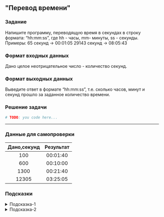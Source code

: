 ## "Перевод времени"

### Задание

Напишите программу, переводящую время в секундах в строку формата: “hh:mm:ss”,
где hh - часы, mm- минуты, ss - секунды.
Примеры:
65 секунд → 00:01:05
29143 секунд → 08:05:43

### Формат входных данных

Дано целое неотрицательное число - количество секунд.

### Формат выходных данных

Выведите ответ в формате “hh:mm:ss”, т.е. сколько часов, минут и секунд прошло за заданное количество времени.

### Решение задачи

```python
# TODO: you code here...
```

---
### Данные для самопроверки

| Дано,секунд | Результат |
|:-----------:|:---------:|
|     100     | 00:01:40  |
|     600     | 00:10:00  |
|    1300     | 00:21:40  |
|    12305    | 03:25:05  |

### Подсказки

<details>
<summary>Подсказка-1</summary>
Для проверки результата можно воспользоваться [этим ресурсом](https://allcalc.ru/node/2072)
</details>

<details>
<summary>Подсказка-2</summary>
[Как дополнить нулями?](https://medium.com/nuances-of-programming/%D0%BF%D1%80%D0%BE%D1%81%D1%82%D0%BE%D0%B5-%D1%80%D1%83%D0%BA%D0%BE%D0%B2%D0%BE%D0%B4%D1%81%D1%82%D0%B2%D0%BE-%D0%BF%D0%BE-%D1%84%D0%BE%D1%80%D0%BC%D0%B0%D1%82%D0%B8%D1%80%D0%BE%D0%B2%D0%B0%D0%BD%D0%B8%D1%8E-%D1%81%D1%82%D1%80%D0%BE%D0%BA-%D0%B2-python-%D1%81-%D0%BF%D0%BE%D0%BC%D0%BE%D1%89%D1%8C%D1%8E-f-%D1%81%D1%82%D1%80%D0%BE%D0%BA-ade71132102e)
</details>

